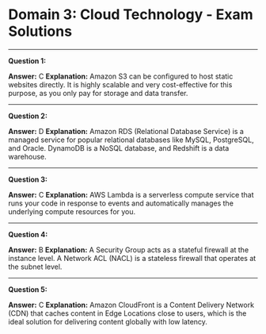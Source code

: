 # Domain 3: Cloud Technology - Exam Solutions

---

**Question 1:**

**Answer:** C
**Explanation:** Amazon S3 can be configured to host static websites directly. It is highly scalable and very cost-effective for this purpose, as you only pay for storage and data transfer.

---

**Question 2:**

**Answer:** D
**Explanation:** Amazon RDS (Relational Database Service) is a managed service for popular relational databases like MySQL, PostgreSQL, and Oracle. DynamoDB is a NoSQL database, and Redshift is a data warehouse.

---

**Question 3:**

**Answer:** C
**Explanation:** AWS Lambda is a serverless compute service that runs your code in response to events and automatically manages the underlying compute resources for you.

---

**Question 4:**

**Answer:** B
**Explanation:** A Security Group acts as a stateful firewall at the instance level. A Network ACL (NACL) is a stateless firewall that operates at the subnet level.

---

**Question 5:**

**Answer:** C
**Explanation:** Amazon CloudFront is a Content Delivery Network (CDN) that caches content in Edge Locations close to users, which is the ideal solution for delivering content globally with low latency.